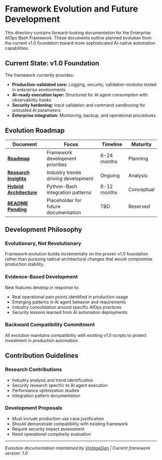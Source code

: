 ﻿# Framework Evolution and Future Development

This directory contains forward-looking documentation for the Enterprise AIOps Bash Framework. These documents outline planned evolution from the current v1.0 foundation toward more sophisticated AI-native automation capabilities.

## Current State: v1.0 Foundation

The framework currently provides:

- **Production-validated core:** Logging, security, validation modules tested in enterprise environments
- **AI-ready execution layer:** Structured for AI agent consumption with observability hooks
- **Security hardening:** Input validation and command sandboxing for untrusted AI parameters
- **Enterprise integration:** Monitoring, backup, and operational procedures

## Evolution Roadmap

| Document | Focus | Timeline | Maturity |
|----------|-------|----------|----------|
| **[Roadmap](roadmap.md)** | Framework development priorities | 6-24 months | Planning |
| **[Research Insights](research-insights.md)** | Industry trends driving development | Ongoing | Analysis |
| **[Hybrid Architecture](hybrid-architecture.md)** | Python-Bash integration patterns | 6-12 months | Conceptual |
| **[README Pending](README-pending.md)** | Placeholder for future documentation | TBD | Reserved |

## Development Philosophy

### Evolutionary, Not Revolutionary

Framework evolution builds incrementally on the proven v1.0 foundation rather than pursuing radical architectural changes that would compromise production stability.

### Evidence-Based Development

New features develop in response to:

- Real operational pain points identified in production usage
- Emerging patterns in AI agent behavior and requirements
- Industry consolidation around specific AIOps practices
- Security lessons learned from AI automation deployments

### Backward Compatibility Commitment

All evolution maintains compatibility with existing v1.0 scripts to protect investment in production automation.

## Contribution Guidelines

### Research Contributions

- Industry analysis and trend identification
- Security research specific to AI agent execution
- Performance optimization studies
- Integration pattern documentation

### Development Proposals

- Must include production use case justification
- Should demonstrate compatibility with existing framework
- Require security impact assessment
- Need operational complexity evaluation

---

*Evolution documentation maintained by [VintageDon](https://github.com/vintagedon) | Current framework version: 1.0*
